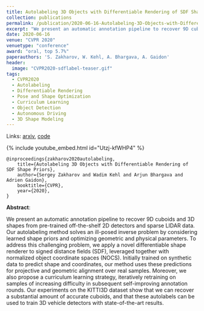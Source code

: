 ```yaml
---
title: Autolabeling 3D Objects with Differentiable Rendering of SDF Shape Priors"
collection: publications
permalink: /publication/2020-06-16-Autolabeling-3D-Objects-with-Differentiable-Rendering
excerpt: "We present an automatic annotation pipeline to recover 9D cuboids and 3D shapes from pre-trained off-the-shelf 2D detectors and sparse LIDAR data."
date: 2020-06-16
venue: "CVPR 2020"
venuetype: "conference"
award: "oral, top 5.7%"
paperauthors: 'S. Zakharov, W. Kehl, A. Bhargava, A. Gaidon'
header:
  image: "CVPR2020-sdflabel-teaser.gif"
tags:
  - CVPR2020
  - Autolabeling
  - Differentiable Rendering
  - Pose and Shape Optimization
  - Curriculum Learning
  - Object Detection
  - Autonomous Driving
  - 3D Shape Modeling
---
```


Links: [arxiv](https://arxiv.org/abs/1911.11288), [code](https://github.com/TRI-ML/sdflabel)

{% include youtube_embed.html id="Utzj-kfWHP4" %}


    @inproceedings{zakharov2020autolabeling,
        title={Autolabeling 3D Objects with Differentiable Rendering of SDF Shape Priors},
        author={Sergey Zakharov and Wadim Kehl and Arjun Bhargava and Adrien Gaidon},
        booktitle={CVPR},
        year={2020},
    }

**Abstract**:

We present an automatic annotation pipeline to recover 9D cuboids and 3D shapes from pre-trained off-the-shelf 2D detectors and sparse LIDAR data. Our autolabeling method solves an ill-posed inverse problem by considering learned shape priors and optimizing geometric and physical parameters. To address this challenging problem, we apply a novel differentiable shape renderer to signed distance fields (SDF), leveraged together with normalized object coordinate spaces (NOCS). Initially trained on synthetic data to predict shape and coordinates, our method uses these predictions for projective and geometric alignment over real samples. Moreover, we also propose a curriculum learning strategy, iteratively retraining on samples of increasing difficulty in subsequent self-improving annotation rounds. Our experiments on the KITTI3D dataset show that we can recover a substantial amount of accurate cuboids, and that these autolabels can be used to train 3D vehicle detectors with state-of-the-art results.
